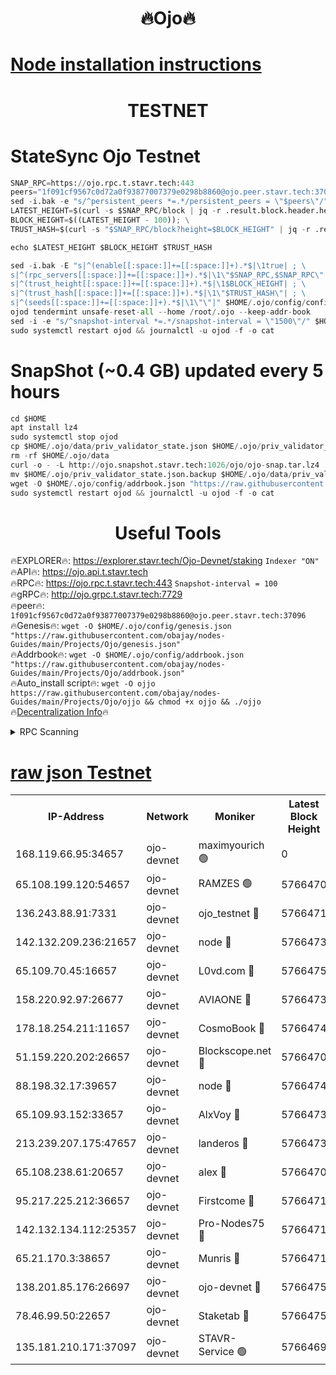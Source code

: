 <h1 align="center"> 🔥Ojo🔥</h1>

[Node installation instructions](https://github.com/obajay/nodes-Guides/tree/main/Projects/Ojo)
=

<h1 align="center"> TESTNET</h1>

# StateSync Ojo Testnet
```python
SNAP_RPC=https://ojo.rpc.t.stavr.tech:443
peers="1f091cf9567c0d72a0f93877007379e0298b8860@ojo.peer.stavr.tech:37096"
sed -i.bak -e "s/^persistent_peers *=.*/persistent_peers = \"$peers\"/" $HOME/.ojo/config/config.toml
LATEST_HEIGHT=$(curl -s $SNAP_RPC/block | jq -r .result.block.header.height); \
BLOCK_HEIGHT=$((LATEST_HEIGHT - 100)); \
TRUST_HASH=$(curl -s "$SNAP_RPC/block?height=$BLOCK_HEIGHT" | jq -r .result.block_id.hash)

echo $LATEST_HEIGHT $BLOCK_HEIGHT $TRUST_HASH

sed -i.bak -E "s|^(enable[[:space:]]+=[[:space:]]+).*$|\1true| ; \
s|^(rpc_servers[[:space:]]+=[[:space:]]+).*$|\1\"$SNAP_RPC,$SNAP_RPC\"| ; \
s|^(trust_height[[:space:]]+=[[:space:]]+).*$|\1$BLOCK_HEIGHT| ; \
s|^(trust_hash[[:space:]]+=[[:space:]]+).*$|\1\"$TRUST_HASH\"| ; \
s|^(seeds[[:space:]]+=[[:space:]]+).*$|\1\"\"|" $HOME/.ojo/config/config.toml
ojod tendermint unsafe-reset-all --home /root/.ojo --keep-addr-book
sed -i -e "s/^snapshot-interval *=.*/snapshot-interval = \"1500\"/" $HOME/.ojo/config/app.toml
sudo systemctl restart ojod && journalctl -u ojod -f -o cat
```
# SnapShot (~0.4 GB) updated every 5 hours
```python
cd $HOME
apt install lz4
sudo systemctl stop ojod
cp $HOME/.ojo/data/priv_validator_state.json $HOME/.ojo/priv_validator_state.json.backup
rm -rf $HOME/.ojo/data
curl -o - -L http://ojo.snapshot.stavr.tech:1026/ojo/ojo-snap.tar.lz4 | lz4 -c -d - | tar -x -C $HOME/.ojo --strip-components 2
mv $HOME/.ojo/priv_validator_state.json.backup $HOME/.ojo/data/priv_validator_state.json
wget -O $HOME/.ojo/config/addrbook.json "https://raw.githubusercontent.com/obajay/nodes-Guides/main/Projects/Ojo/addrbook.json"
sudo systemctl restart ojod && journalctl -u ojod -f -o cat
```
 <h1 align="center"> Useful Tools</h1>

🔥EXPLORER🔥:        https://explorer.stavr.tech/Ojo-Devnet/staking        `Indexer "ON"` \
🔥API🔥:                     https://ojo.api.t.stavr.tech \
🔥RPC🔥:                    https://ojo.rpc.t.stavr.tech:443              `Snapshot-interval = 100` \
🔥gRPC🔥:                  http://ojo.grpc.t.stavr.tech:7729 \
🔥peer🔥:                   `1f091cf9567c0d72a0f93877007379e0298b8860@ojo.peer.stavr.tech:37096` \
🔥Genesis🔥:    ```wget -O $HOME/.ojo/config/genesis.json "https://raw.githubusercontent.com/obajay/nodes-Guides/main/Projects/Ojo/genesis.json"``` \
🔥Addrbook🔥:    ```wget -O $HOME/.ojo/config/addrbook.json "https://raw.githubusercontent.com/obajay/nodes-Guides/main/Projects/Ojo/addrbook.json"``` \
🔥Auto_install script🔥: ```wget -O ojjo https://raw.githubusercontent.com/obajay/nodes-Guides/main/Projects/Ojo/ojjo && chmod +x ojjo && ./ojjo``` \
🔥[Decentralization Info](https://github.com/obajay/StateSync-snapshots/tree/main/Projects/Ojo/Decentralization)🔥



<details>
<summary>RPC Scanning</summary>

<h2 align="center"> We scan nodes in real time every 4 hours. And we provide the final result of RPC endpoints.
We cannot influence the operation of these nodes in any way. </h2>


```python
If Voting Power is higher than 0 --> then the Node is a validator of the network and may be subject to attack and be a potential threat to the chain.
```
```python
We marked such validators with a red symbol
```

</details>

[raw json Testnet](https://rpc-check.ojot.stavr.tech/ojot/rpc-ojot-result.json)
=


<table><tr><th>IP-Address</th><th>Network</th><th>Moniker</th><th>Latest Block Height</th><th>Earliest Block Height</th><th>Catching Up</th><th>Tx Index</th><th>Voting Power</th><th>Scan Time</th></tr><tr><td>168.119.66.95:34657</td><td>ojo-devnet</td><td>maximyourich 🟢</td><td>0</td><td>0</td><td>False</td><td>on</td><td>0</td><td>2024-03-07T06:38:02.474253758UTC</td></tr><tr><td>65.108.199.120:54657</td><td>ojo-devnet</td><td>RAMZES 🟢</td><td>5766470</td><td>306156</td><td>False</td><td>on</td><td>0</td><td>2024-03-07T06:38:02.256525725UTC</td></tr><tr><td>136.243.88.91:7331</td><td>ojo-devnet</td><td>ojo_testnet 🔴</td><td>5766471</td><td>308845</td><td>False</td><td>on</td><td>1000</td><td>2024-03-07T06:38:10.017658086UTC</td></tr><tr><td>142.132.209.236:21657</td><td>ojo-devnet</td><td>node 🔴</td><td>5766473</td><td>350001</td><td>False</td><td>on</td><td>1999</td><td>2024-03-07T06:38:21.274585824UTC</td></tr><tr><td>65.109.70.45:16657</td><td>ojo-devnet</td><td>L0vd.com 🔴</td><td>5766475</td><td>695918</td><td>False</td><td>off</td><td>998</td><td>2024-03-07T06:38:28.679303621UTC</td></tr><tr><td>158.220.92.97:26677</td><td>ojo-devnet</td><td>AVIAONE 🔴</td><td>5766473</td><td>2754001</td><td>False</td><td>on</td><td>19926</td><td>2024-03-07T06:38:18.466752003UTC</td></tr><tr><td>178.18.254.211:11657</td><td>ojo-devnet</td><td>CosmoBook 🔴</td><td>5766474</td><td>4392001</td><td>False</td><td>off</td><td>1047</td><td>2024-03-07T06:38:23.589963215UTC</td></tr><tr><td>51.159.220.202:26657</td><td>ojo-devnet</td><td>Blockscope.net 🔴</td><td>5766470</td><td>4425001</td><td>False</td><td>on</td><td>2039</td><td>2024-03-07T06:38:01.653908400UTC</td></tr><tr><td>88.198.32.17:39657</td><td>ojo-devnet</td><td>node 🔴</td><td>5766474</td><td>4710001</td><td>False</td><td>on</td><td>103921</td><td>2024-03-07T06:38:23.810227837UTC</td></tr><tr><td>65.109.93.152:33657</td><td>ojo-devnet</td><td>AlxVoy 🔴</td><td>5766473</td><td>4943001</td><td>False</td><td>on</td><td>4491415</td><td>2024-03-07T06:38:21.038793899UTC</td></tr><tr><td>213.239.207.175:47657</td><td>ojo-devnet</td><td>landeros 🔴</td><td>5766473</td><td>4967924</td><td>False</td><td>off</td><td>11083</td><td>2024-03-07T06:38:18.680830664UTC</td></tr><tr><td>65.108.238.61:20657</td><td>ojo-devnet</td><td>alex 🔴</td><td>5766470</td><td>5131001</td><td>False</td><td>on</td><td>11359</td><td>2024-03-07T06:38:01.963767759UTC</td></tr><tr><td>95.217.225.212:36657</td><td>ojo-devnet</td><td>Firstcome 🔴</td><td>5766471</td><td>5251946</td><td>False</td><td>on</td><td>13566</td><td>2024-03-07T06:38:07.740363403UTC</td></tr><tr><td>142.132.134.112:25357</td><td>ojo-devnet</td><td>Pro-Nodes75 🔴</td><td>5766471</td><td>5666471</td><td>False</td><td>on</td><td>24651</td><td>2024-03-07T06:38:05.088383698UTC</td></tr><tr><td>65.21.170.3:38657</td><td>ojo-devnet</td><td>Munris 🔴</td><td>5766471</td><td>5666471</td><td>False</td><td>off</td><td>20123</td><td>2024-03-07T06:38:07.435457973UTC</td></tr><tr><td>138.201.85.176:26697</td><td>ojo-devnet</td><td>ojo-devnet 🔴</td><td>5766475</td><td>5666475</td><td>False</td><td>on</td><td>1000024000</td><td>2024-03-07T06:38:28.366060336UTC</td></tr><tr><td>78.46.99.50:22657</td><td>ojo-devnet</td><td>Staketab 🔴</td><td>5766475</td><td>5668501</td><td>False</td><td>on</td><td>1276</td><td>2024-03-07T06:38:28.905769644UTC</td></tr><tr><td>135.181.210.171:37097</td><td>ojo-devnet</td><td>STAVR-Service 🟢</td><td>5766469</td><td>5763801</td><td>False</td><td>on</td><td>0</td><td>2024-03-07T06:38:02.825679717UTC</td></tr></table>
